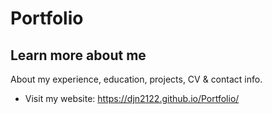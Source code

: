 # Portfolio

<h2>Learn more about me</h2>

About my experience, education, projects, CV & contact info. 

* Visit my website: https://djn2122.github.io/Portfolio/

